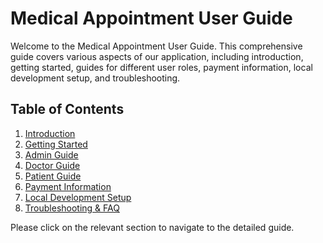 # Medical Appointment User Guide

Welcome to the Medical Appointment User Guide. This comprehensive guide covers various aspects of our application, including introduction, getting started, guides for different user roles, payment information, local development setup, and troubleshooting.

## Table of Contents

1. [Introduction](./introduction.md)
2. [Getting Started](./getting-started.md)
3. [Admin Guide](./admin-guide.md)
4. [Doctor Guide](./doctor-guide.md)
5. [Patient Guide](./patient-guide.md)
6. [Payment Information](./payment-information.md)
7. [Local Development Setup](./local-development-setup.md)
8. [Troubleshooting & FAQ](./troubleshooting-faq.md)

Please click on the relevant section to navigate to the detailed guide.
